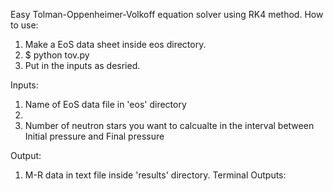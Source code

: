Easy Tolman-Oppenheimer-Volkoff equation solver using RK4 method.
How to use:
  1. Make a EoS data sheet inside eos directory.
  2. $ python tov.py
  3. Put in the inputs as desried.

Inputs:
  1. Name of EoS data file in 'eos' directory
  2. 
  3. Number of neutron stars you want to calcualte in the interval between Initial pressure and Final pressure

Output:
  1. M-R data in text file inside 'results' directory.
Terminal Outputs:
